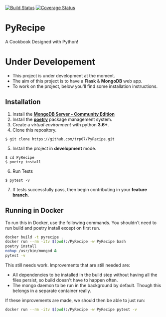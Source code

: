 [![Build Status](https://travis-ci.org/trp07/PyRecipe.svg?branch=master)](https://travis-ci.org/trp07/PyRecipe)
[![Coverage Status](https://coveralls.io/repos/github/trp07/PyRecipe/badge.svg?branch=master)](https://coveralls.io/github/trp07/PyRecipe?branch=master)
# PyRecipe
A Cookbook Designed with Python!

# Under Developement
- This project is under development at the moment.
- The aim of this project is to have a **Flask** & **MongoDB** web app.
- To work on the project, below you'll find some installation instructions.

## Installation
1.  Install the [**MongoDB Server - Community Edition**](https://www.mongodb.com/download-center/community)
2.  Install the [**poetry**](https://github.com/sdispater/poetry/) package management system.
3.  Create a _virtual environment_ with python **3.6+**.
4.  Clone this repository.
```shell
$ git clone https://github.com/trp07/PyRecipe.git
```
5.  Install the project in **development** mode.
```shell
$ cd PyRecipe
$ poetry install
```
6.  Run Tests
```shell
$ pytest -v
```
7.  If tests successfully pass, then begin contributing in your **feature branch**.

## Running in Docker
To run this in Docker, use the following commands.
You shouldn't need to run build and poetry install except on first run.
```bash
docker build -t pyrecipe .
docker run --rm -itv $(pwd):/PyRecipe -w PyRecipe bash
poetry install
nohup /usr/bin/mongod &
pytest -v
```

This still needs work. Improvements that are still needed are:
* All dependencies to be installed in the build step without having all the files persist, so build doesn't have to happen often.
* The mongo daemon to be run in the background by default. Though this belongs in a separate container really.

If these improvements are made, we should then be able to just run:
```bash
docker run --rm -itv $(pwd):/PyRecipe -w PyRecipe pytest -v
```

